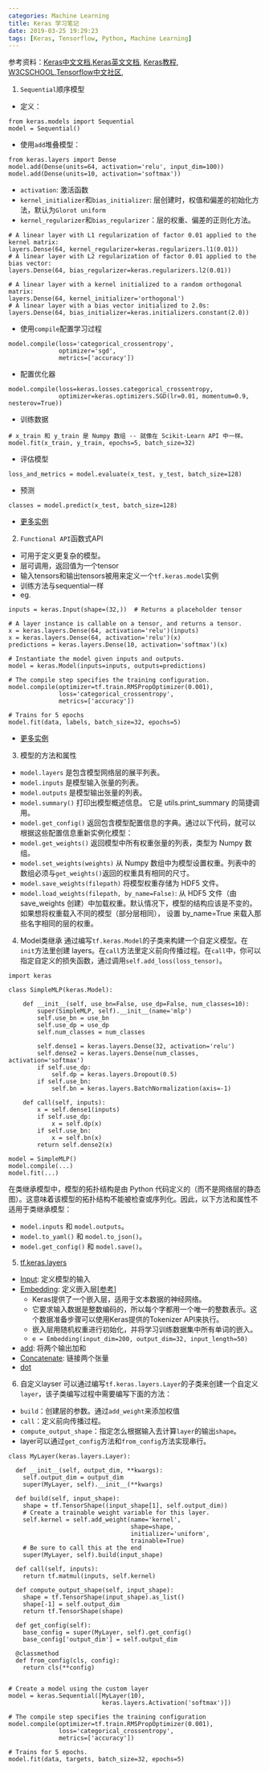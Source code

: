 ```yaml
---
categories: Machine Learning
title: Keras 学习笔记
date: 2019-03-25 19:29:23
tags: [Keras, Tensorflow, Python, Machine Learning]
---
```

参考资料：[Keras中文文档](https://keras.io/zh/),[Keras英文文档](https://keras.io/), [Keras教程](https://blog.csdn.net/u014061630/article/details/81086564), [W3CSCHOOL](https://www.w3cschool.cn/tensorflow_python/tensorflow_python-5dym2s6j.html),[Tensorflow中文社区](https://www.tensorflow.org/api_docs/python/tf/keras),

1. `Sequential`顺序模型
- 定义：
```
from keras.models import Sequential
model = Sequential()
```
- 使用`add`堆叠模型：
```
from keras.layers import Dense
model.add(Dense(units=64, activation='relu', input_dim=100))
model.add(Dense(units=10, activation='softmax'))
```
  - `activation`: 激活函数
  - `kernel_initializer`和`bias_initializer`: 层创建时，权值和偏差的初始化方法，默认为`Glorot uniform`
  - `kernel_regularizer`和`bias_regularizer`：层的权重、偏差的正则化方法。
  ```
  # A linear layer with L1 regularization of factor 0.01 applied to the kernel matrix:
  layers.Dense(64, kernel_regularizer=keras.regularizers.l1(0.01))
  # A linear layer with L2 regularization of factor 0.01 applied to the bias vector:
  layers.Dense(64, bias_regularizer=keras.regularizers.l2(0.01))

  # A linear layer with a kernel initialized to a random orthogonal matrix:
  layers.Dense(64, kernel_initializer='orthogonal')
  # A linear layer with a bias vector initialized to 2.0s:
  layers.Dense(64, bias_initializer=keras.initializers.constant(2.0))
  ```

- 使用`compile`配置学习过程
```
model.compile(loss='categorical_crossentropy',
              optimizer='sgd',
              metrics=['accuracy'])
```

- 配置优化器
```
model.compile(loss=keras.losses.categorical_crossentropy,
              optimizer=keras.optimizers.SGD(lr=0.01, momentum=0.9, nesterov=True))
```

- 训练数据
```
# x_train 和 y_train 是 Numpy 数组 -- 就像在 Scikit-Learn API 中一样。
model.fit(x_train, y_train, epochs=5, batch_size=32)
```

- 评估模型
```
loss_and_metrics = model.evaluate(x_test, y_test, batch_size=128)
```

- 预测
```
classes = model.predict(x_test, batch_size=128)
```

- [更多实例](https://keras.io/getting-started/sequential-model-guide/)

2. `Functional API`函数式API
- 可用于定义更复杂的模型。
- 层可调用，返回值为一个tensor
- 输入tensors和输出tensors被用来定义一个`tf.keras.model`实例
- 训练方法与sequential一样
- eg.
```
inputs = keras.Input(shape=(32,))  # Returns a placeholder tensor

# A layer instance is callable on a tensor, and returns a tensor.
x = keras.layers.Dense(64, activation='relu')(inputs)
x = keras.layers.Dense(64, activation='relu')(x)
predictions = keras.layers.Dense(10, activation='softmax')(x)

# Instantiate the model given inputs and outputs.
model = keras.Model(inputs=inputs, outputs=predictions)

# The compile step specifies the training configuration.
model.compile(optimizer=tf.train.RMSPropOptimizer(0.001),
              loss='categorical_crossentropy',
              metrics=['accuracy'])

# Trains for 5 epochs
model.fit(data, labels, batch_size=32, epochs=5)
```
- [更多实例](https://keras.io/zh/getting-started/functional-api-guide/)

3. 模型的方法和属性
- `model.layers` 是包含模型网络层的展平列表。
- `model.inputs` 是模型输入张量的列表。
- `model.outputs` 是模型输出张量的列表。
- `model.summary()` 打印出模型概述信息。 它是 utils.print_summary 的简捷调用。
- `model.get_config()` 返回包含模型配置信息的字典。通过以下代码，就可以根据这些配置信息重新实例化模型：
- `model.get_weights()` 返回模型中所有权重张量的列表，类型为 Numpy 数组。
- `model.set_weights(weights)` 从 Numpy 数组中为模型设置权重。列表中的数组必须与`get_weights()`返回的权重具有相同的尺寸。
- `model.save_weights(filepath)` 将模型权重存储为 HDF5 文件。
- `model.load_weights(filepath, by_name=False)`: 从 HDF5 文件（由 save_weights 创建）中加载权重。默认情况下，模型的结构应该是不变的。 如果想将权重载入不同的模型（部分层相同）， 设置 by_name=True 来载入那些名字相同的层的权重。

4. Model类继承
通过编写`tf.keras.Model`的子类来构建一个自定义模型。在`init`方法里创建 layers。在`call`方法里定义前向传播过程。在`call`中，你可以指定自定义的损失函数，通过调用`self.add_loss(loss_tensor)`。
```
import keras

class SimpleMLP(keras.Model):

    def __init__(self, use_bn=False, use_dp=False, num_classes=10):
        super(SimpleMLP, self).__init__(name='mlp')
        self.use_bn = use_bn
        self.use_dp = use_dp
        self.num_classes = num_classes

        self.dense1 = keras.layers.Dense(32, activation='relu')
        self.dense2 = keras.layers.Dense(num_classes, activation='softmax')
        if self.use_dp:
            self.dp = keras.layers.Dropout(0.5)
        if self.use_bn:
            self.bn = keras.layers.BatchNormalization(axis=-1)

    def call(self, inputs):
        x = self.dense1(inputs)
        if self.use_dp:
            x = self.dp(x)
        if self.use_bn:
            x = self.bn(x)
        return self.dense2(x)

model = SimpleMLP()
model.compile(...)
model.fit(...)
```
在类继承模型中，模型的拓扑结构是由 Python 代码定义的（而不是网络层的静态图）。这意味着该模型的拓扑结构不能被检查或序列化。因此，以下方法和属性不适用于类继承模型：
- `model.inputs` 和 `model.outputs`。
- `model.to_yaml()` 和 `model.to_json()`。
- `model.get_config()` 和 `model.save()`。

5. [tf.keras.layers](https://www.tensorflow.org/api_docs/python/tf/keras/layers)
- [Input](https://www.tensorflow.org/api_docs/python/tf/keras/layers/Input): 定义模型的输入
- [Embedding](https://www.tensorflow.org/api_docs/python/tf/keras/layers/Embedding): 定义嵌入层[[参考](http://frankchen.xyz/2017/12/18/How-to-Use-Word-Embedding-Layers-for-Deep-Learning-with-Keras/)]
  - Keras提供了一个嵌入层，适用于文本数据的神经网络。
  - 它要求输入数据是整数编码的，所以每个字都用一个唯一的整数表示。这个数据准备步骤可以使用Keras提供的Tokenizer API来执行。
  - 嵌入层用随机权重进行初始化，并将学习训练数据集中所有单词的嵌入。
  - `e = Embedding(input_dim=200, output_dim=32, input_length=50)`	
- [add](https://www.tensorflow.org/api_docs/python/tf/keras/layers/add): 将两个输出加和
- [Concatenate](https://www.tensorflow.org/api_docs/python/tf/keras/layers/concatenate): 链接两个张量
- [dot](https://www.programcreek.com/python/example/89694/keras.layers.dot)

6. 自定义layser
可以通过编写`tf.keras.layers.Layer`的子类来创建一个自定义`layer`，该子类编写过程中需要编写下面的方法：
- `build`：创建层的参数。通过`add_weight`来添加权值
- `call`：定义前向传播过程。
- `compute_output_shape`：指定怎么根据输入去计算`layer`的输出`shape`。
- layer可以通过`get_config`方法和`from_config`方法实现串行。
```
class MyLayer(keras.layers.Layer):

  def __init__(self, output_dim, **kwargs):
    self.output_dim = output_dim
    super(MyLayer, self).__init__(**kwargs)

  def build(self, input_shape):
    shape = tf.TensorShape((input_shape[1], self.output_dim))
    # Create a trainable weight variable for this layer.
    self.kernel = self.add_weight(name='kernel',
                                  shape=shape,
                                  initializer='uniform',
                                  trainable=True)
    # Be sure to call this at the end
    super(MyLayer, self).build(input_shape)

  def call(self, inputs):
    return tf.matmul(inputs, self.kernel)

  def compute_output_shape(self, input_shape):
    shape = tf.TensorShape(input_shape).as_list()
    shape[-1] = self.output_dim
    return tf.TensorShape(shape)

  def get_config(self):
    base_config = super(MyLayer, self).get_config()
    base_config['output_dim'] = self.output_dim

  @classmethod
  def from_config(cls, config):
    return cls(**config)


# Create a model using the custom layer
model = keras.Sequential([MyLayer(10),
                          keras.layers.Activation('softmax')])

# The compile step specifies the training configuration
model.compile(optimizer=tf.train.RMSPropOptimizer(0.001),
              loss='categorical_crossentropy',
              metrics=['accuracy'])

# Trains for 5 epochs.
model.fit(data, targets, batch_size=32, epochs=5)
```


